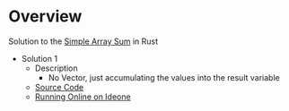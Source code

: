 
# Overview 

Solution to the [Simple Array Sum](https://www.hackerrank.com/challenges/simple-array-sum/problem) in Rust 

- Solution 1 
  - Description 
    - No Vector, just accumulating the values into the result variable 
  - [Source Code](sol_20191020_1232_1.rs)
  - [Running Online on Ideone](https://ideone.com/QiefDu)
